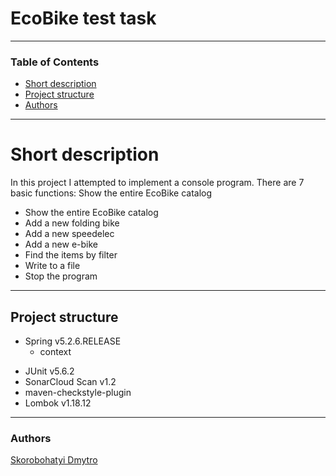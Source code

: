 # EcoBike test task

---

### Table of Contents
* [Short description](#description)
* [Project structure](#structure)
* [Authors](#authors)

---

# <a name="description"></a>Short description
In this project I attempted to implement a console program. There are 7 basic functions:
Show the entire EcoBike catalog

* Show the entire EcoBike catalog
* Add a new folding bike
* Add a new speedelec
* Add a new e-bike
* Find the items by filter
* Write to a file
* Stop the program

---

## <a name="structure">Project structure

* Spring v5.2.6.RELEASE
  * context
  
- JUnit v5.6.2
- SonarCloud Scan v1.2
- maven-checkstyle-plugin
- Lombok v1.18.12

---

### <a name="authors"></a>Authors
[Skorobohatyi Dmytro](https://github.com/6ALLIKA)

